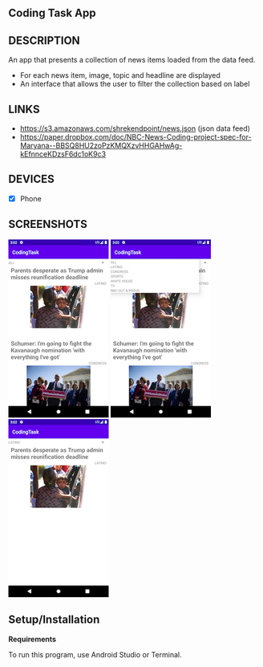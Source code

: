 ## Coding Task App


## DESCRIPTION
An app that presents a collection of news items loaded from the data feed.

- For each news item, image, topic and headline are displayed
- An interface that allows the user to filter the collection based on label

## LINKS
-  https://s3.amazonaws.com/shrekendpoint/news.json (json data feed)
-  https://paper.dropbox.com/doc/NBC-News-Coding-project-spec-for-Maryana--BBSQ8HU2zoPzKMQXzvHHGAHwAg-kEfnnceKDzsF6dc1oK9c3


## DEVICES
- [x] Phone


## SCREENSHOTS
![Screenshot](pic1.png)
![Screenshot](pic2.png)
![Screenshot](pic3.png)



## Setup/Installation

**Requirements**

To run this program, use Android Studio or Terminal.

